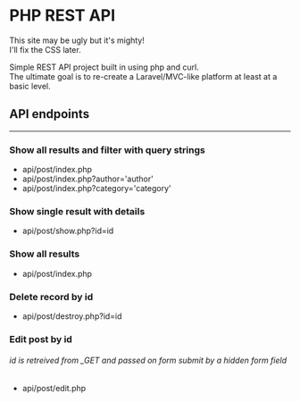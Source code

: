 # PHP REST API

This site may be ugly but it's mighty! \
I'll fix the CSS later.

Simple REST API project built in using php and curl. \
The ultimate goal is to re-create a Laravel/MVC-like platform at least at a basic level.

## API endpoints

---

### Show all results and filter with query strings

- api/post/index.php
- api/post/index.php?author='author'
- api/post/index.php?category='category'

### Show single result with details

- api/post/show.php?id=id

### Show all results

- api/post/index.php

### Delete record by id

- api/post/destroy.php?id=id

### Edit post by id

###### id is retreived from \_GET and passed on form submit by a hidden form field

- api/post/edit.php
